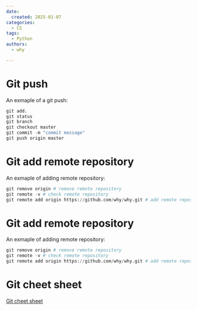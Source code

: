 ```yaml
---
date:
  created: 2025-01-07
categories:
  - CS
tags:
  - Python
authors:
  - why

---
```


# Git push
An exmaple of a git push:

```py title="git push"
git add.
git status
git branch
git checkout master
git commit -m "commit message"
git push origin master
```
# Git add remote repository
An exmaple of adding remote repository:
```py title="add repository"
git remove origin # remove remote repository
git remote -v # check remote repository
git remote add origin https://github.com/why/why.git # add remote repository
```
# Git add remote repository
An exmaple of adding remote repository:
```py title="add repository"
git remove origin # remove remote repository
git remote -v # check remote repository
git remote add origin https://github.com/why/why.git # add remote repository
```
<!-- more -->

# Git cheet sheet
[Git cheet sheet](https://training.github.com/downloads/zh_CN/github-git-cheat-sheet/)
